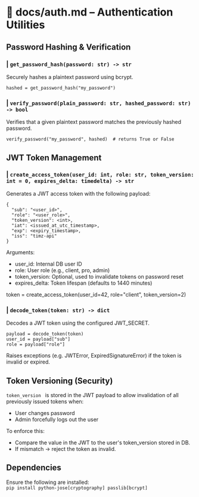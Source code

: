 # 📄 docs/auth.md – Authentication Utilities

## Password Hashing & Verification

### | `get_password_hash(password: str) -> str`

Securely hashes a plaintext password using bcrypt.

```
hashed = get_password_hash("my_password")
```

### | `verify_password(plain_password: str, hashed_password: str) -> bool`
Verifies that a given plaintext password matches the previously hashed password.
```
verify_password("my_password", hashed)  # returns True or False
```

## JWT Token Management
### | `create_access_token(user_id: int, role: str, token_version: int = 0, expires_delta: timedelta) -> str`
Generates a JWT access token with the following payload:
```
{
  "sub": "<user_id>",
  "role": "<user_role>",
  "token_version": <int>,
  "iat": <issued_at_utc_timestamp>,
  "exp": <expiry_timestamp>,
  "iss": "timz-api"
}
```
Arguments:
- user_id: Internal DB user ID
- role: User role (e.g., client, pro, admin)
- token_version: Optional, used to invalidate tokens on password reset
- expires_delta: Token lifespan (defaults to 1440 minutes) <br />

token = create_access_token(user_id=42, role="client", token_version=2) <br />

### | `decode_token(token: str) -> dict`
Decodes a JWT token using the configured JWT_SECRET.
```
payload = decode_token(token)
user_id = payload["sub"]
role = payload["role"]
```
Raises exceptions (e.g. JWTError, ExpiredSignatureError) if the token is invalid or expired.

## Token Versioning (Security)
`token_version `  is stored in the JWT payload to allow invalidation of all previously issued tokens when: <br />
- User changes password
- Admin forcefully logs out the user <br />

To enforce this: <br />
- Compare the value in the JWT to the user's token_version stored in DB.
- If mismatch → reject the token as invalid.

## Dependencies
Ensure the following are installed: <br />
``pip install python-jose[cryptography] passlib[bcrypt]``